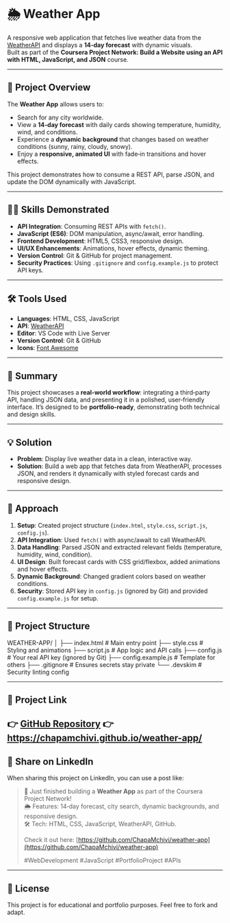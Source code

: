 # 🌦️ Weather App

A responsive web application that fetches live weather data from the [WeatherAPI](https://www.weatherapi.com/) and displays a **14‑day forecast** with dynamic visuals.  
Built as part of the **Coursera Project Network: Build a Website using an API with HTML, JavaScript, and JSON** course.

---

## 📖 Project Overview
The **Weather App** allows users to:
- Search for any city worldwide.
- View a **14‑day forecast** with daily cards showing temperature, humidity, wind, and conditions.
- Experience a **dynamic background** that changes based on weather conditions (sunny, rainy, cloudy, snowy).
- Enjoy a **responsive, animated UI** with fade‑in transitions and hover effects.

This project demonstrates how to consume a REST API, parse JSON, and update the DOM dynamically with JavaScript.

---

## 🧑‍💻 Skills Demonstrated
- **API Integration**: Consuming REST APIs with `fetch()`.
- **JavaScript (ES6)**: DOM manipulation, async/await, error handling.
- **Frontend Development**: HTML5, CSS3, responsive design.
- **UI/UX Enhancements**: Animations, hover effects, dynamic theming.
- **Version Control**: Git & GitHub for project management.
- **Security Practices**: Using `.gitignore` and `config.example.js` to protect API keys.

---

## 🛠️ Tools Used
- **Languages**: HTML, CSS, JavaScript  
- **API**: [WeatherAPI](https://www.weatherapi.com/)  
- **Editor**: VS Code with Live Server  
- **Version Control**: Git & GitHub  
- **Icons**: [Font Awesome](https://fontawesome.com/)  

---

## 📜 Summary
This project showcases a **real‑world workflow**: integrating a third‑party API, handling JSON data, and presenting it in a polished, user‑friendly interface. It’s designed to be **portfolio‑ready**, demonstrating both technical and design skills.

---

## 💡 Solution
- **Problem**: Display live weather data in a clean, interactive way.  
- **Solution**: Build a web app that fetches data from WeatherAPI, processes JSON, and renders it dynamically with styled forecast cards and responsive design.

---

## 🧭 Approach
1. **Setup**: Created project structure (`index.html`, `style.css`, `script.js`, `config.js`).  
2. **API Integration**: Used `fetch()` with async/await to call WeatherAPI.  
3. **Data Handling**: Parsed JSON and extracted relevant fields (temperature, humidity, wind, condition).  
4. **UI Design**: Built forecast cards with CSS grid/flexbox, added animations and hover effects.  
5. **Dynamic Background**: Changed gradient colors based on weather conditions.  
6. **Security**: Stored API key in `config.js` (ignored by Git) and provided `config.example.js` for setup.  

---

## 📂 Project Structure


WEATHER-APP/
│
├── index.html          # Main entry point
├── style.css           # Styling and animations
├── script.js           # App logic and API calls
├── config.js           # Your real API key (ignored by Git)
├── config.example.js   # Template for others
├── .gitignore          # Ensures secrets stay private
└── .devskim            # Security linting config

---

## 🔗 Project Link
👉 [GitHub Repository](https://github.com/ChapaMchivi/weather-app)
👉 https://chapamchivi.github.io/weather-app/
---

## 💼 Share on LinkedIn
When sharing this project on LinkedIn, you can use a post like:

> 🚀 Just finished building a **Weather App** as part of the Coursera Project Network!  
> 🌦️ Features: 14‑day forecast, city search, dynamic backgrounds, and responsive design.  
> 🛠️ Tech: HTML, CSS, JavaScript, WeatherAPI, GitHub.  
>  
> Check it out here: [https://github.com/ChapaMchivi/weather-app](https://github.com/ChapaMchivi/weather-app)  
>  
> #WebDevelopment #JavaScript #PortfolioProject #APIs

---

## 📜 License
This project is for educational and portfolio purposes. Feel free to fork and adapt.




























